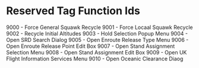 # Reserved Tag Function Ids

9000 - Force General Squawk Recycle
9001 - Force Locaal Squawk Recycle
9002 - Recycle Initial Altitudes
9003 - Hold Selection Popup Menu
9004 - Open SRD Search Dialog
9005 - Open Enroute Release Type Menu
9006 - Open Enroute Release Point Edit Box
9007 - Open Stand Assignment Selection Menu
9008 - Open Stand Assignment Edit Box
9009 - Open UK Flight Information Services Menu
9010 - Open Oceanic Clearance Diaog